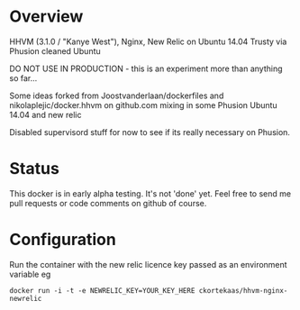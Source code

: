 Overview
========
HHVM (3.1.0 / "Kanye West"), Nginx, New Relic on Ubuntu 14.04 Trusty via Phusion cleaned Ubuntu

DO NOT USE IN PRODUCTION - this is an experiment more than anything so far...

Some ideas forked from Joostvanderlaan/dockerfiles and nikolaplejic/docker.hhvm on github.com mixing in some Phusion Ubuntu 14.04 and new relic

Disabled supervisord stuff for now to see if its really necessary on Phusion.

Status
======
This docker is in early alpha testing. It's not 'done' yet. Feel free to send me pull requests or code comments on github of course.


Configuration
=============
Run the container with the new relic licence key passed as an environment variable eg

```
docker run -i -t -e NEWRELIC_KEY=YOUR_KEY_HERE ckortekaas/hhvm-nginx-newrelic 
```
